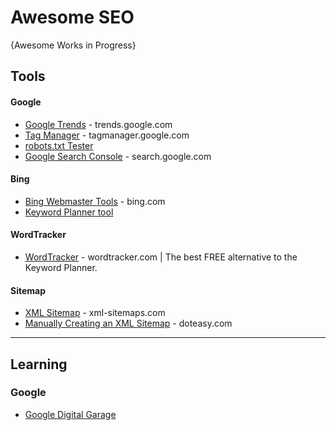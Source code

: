 # Awesome SEO

{Awesome Works in Progress}

## Tools

#### Google
* [Google Trends](https://trends.google.com/trends) - trends.google.com
* [Tag Manager](https://tagmanager.google.com/) - tagmanager.google.com
* [robots.txt Tester](https://www.google.com/webmasters/tools/robots-testing-tool)
* [Google Search Console](https://search.google.com/search-console) - search.google.com

#### Bing
* [Bing Webmaster Tools](https://www.bing.com/webmasters) - bing.com
* [Keyword Planner tool](https://about.ads.microsoft.com/en-us/solutions/tools/keyword-planner)

#### WordTracker
* [WordTracker](https://www.wordtracker.com) - wordtracker.com | The best FREE alternative to the Keyword Planner. 

#### Sitemap
* [XML Sitemap](https://www.xml-sitemaps.com/) - xml-sitemaps.com
* [Manually Creating an XML Sitemap](https://blog.doteasy.com/2009/06/23/manually-creating-an-xml-sitemap/) - doteasy.com
-----

## Learning
### Google
* [Google Digital Garage](https://learndigital.withgoogle.com/digitalgarage/)
